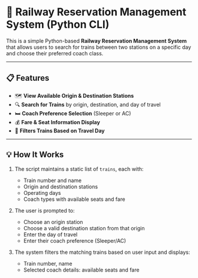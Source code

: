 # 🚆 Railway Reservation Management System (Python CLI)

This is a simple Python-based **Railway Reservation Management System** that allows users to search for trains between two stations on a specific day and choose their preferred coach class.

---

## 📋 Features

- 🗺️ **View Available Origin & Destination Stations**
- 🔍 **Search for Trains** by origin, destination, and day of travel
- 🛏️ **Coach Preference Selection** (Sleeper or AC)
- 💰 **Fare & Seat Information Display**
- 📅 **Filters Trains Based on Travel Day**

---

## 💡 How It Works

1. The script maintains a static list of `trains`, each with:
   - Train number and name
   - Origin and destination stations
   - Operating days
   - Coach types with available seats and fare

2. The user is prompted to:
   - Choose an origin station
   - Choose a valid destination station from that origin
   - Enter the day of travel
   - Enter their coach preference (Sleeper/AC)

3. The system filters the matching trains based on user input and displays:
   - Train number, name
   - Selected coach details: available seats and fare
